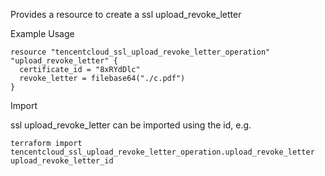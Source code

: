 Provides a resource to create a ssl upload_revoke_letter

Example Usage

```hcl
resource "tencentcloud_ssl_upload_revoke_letter_operation" "upload_revoke_letter" {
  certificate_id = "8xRYdDlc"
  revoke_letter = filebase64("./c.pdf")
}
```

Import

ssl upload_revoke_letter can be imported using the id, e.g.

```
terraform import tencentcloud_ssl_upload_revoke_letter_operation.upload_revoke_letter upload_revoke_letter_id
```